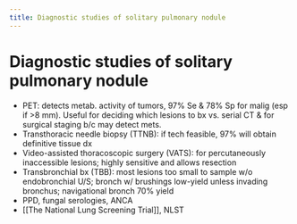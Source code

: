 ```yaml
---
title: Diagnostic studies of solitary pulmonary nodule
---
```


# Diagnostic studies of solitary pulmonary nodule

- PET: detects metab. activity of tumors, 97% Se & 78% Sp for malig (esp if >8 mm). Useful for deciding which lesions to bx vs. serial CT & for surgical staging b/c may detect mets.
- Transthoracic needle biopsy (TTNB): if tech feasible, 97% will obtain definitive tissue dx
- Video-assisted thoracoscopic surgery (VATS): for percutaneously inaccessible lesions; highly sensitive and allows resection
- Transbronchial bx (TBB): most lesions too small to sample w/o endobronchial U/S; bronch w/ brushings low-yield unless invading bronchus; navigational bronch 70% yield
- PPD, fungal serologies, ANCA
- [[The National Lung Screening Trial]], NLST
